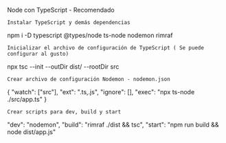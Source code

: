 Node con TypeScript - Recomendado

    Instalar TypeScript y demás dependencias

npm i -D typescript @types/node ts-node nodemon rimraf

    Inicializar el archivo de configuración de TypeScript ( Se puede configurar al gusto)

npx tsc --init --outDir dist/ --rootDir src

    Crear archivo de configuración Nodemon - nodemon.json

{
  "watch": ["src"],
  "ext": ".ts,.js",
  "ignore": [],
  "exec": "npx ts-node ./src/app.ts"
}

    Crear scripts para dev, build y start

  "dev": "nodemon",
  "build": "rimraf ./dist && tsc",
  "start": "npm run build && node dist/app.js"
